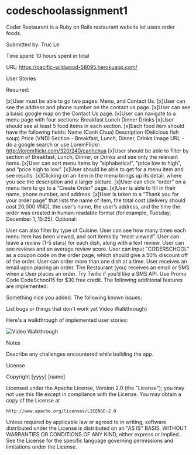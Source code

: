 # codeschoolassignment1
Coder Restaurant is a Ruby on Rails restaurant website let users order foods.

Submitted by: Truc Le

Time spent: 10 hours spent in total

URL: https://pacific-wildwood-58095.herokuapp.com/

User Stories

Required:

 [x]User must be able to go two pages: Menu, and Contact Us.
 [x]User can see the address and phone number on the contact us page.
 [x]User can see a basic google map on the Contact Us page.
 [x]User can navigate to a menu page with four sections:
     Breakfast
     Lunch
     Dinner
     Drinks
 [x]User should see at least 5 food items in each section.
 [x]Each food item should have the following fields:
      Name (Canh Chua)
      Description (Delicious fish soup)
      Price (VND)
      Section - Breakfast, Lunch, Dinner, Drinks
      Image URL - do a google search or use LoremFlickr: http://loremflickr.com/320/240/canhchua
 [x]User should be able to filter by section of Breakfast, Lunch, Dinner, or Drinks and see only the relevant items.
 [x]User can sort menu items by “alphabetical”, “price low to high”, and “price high to low”.
 [x]User should be able to get for a menu item and see results.
 [x]Clicking on an item in the menu brings up its detail, where you see the description and a larger picture.
 [x]User can click “order” on a menu item to go to a “Create Order” page.
 [x]User is able to fill in their name, phone number, and address.
 [x]User is taken to a “Thank you for your order page” that lists the name of item, the total cost (delivery should cost 20,000 VND), the user’s name, the user’s address, and the time the order was created in human-readable format (for example, Tuesday, December 1, 15:25).
Optional:

 User can also filter by type of Cuisine.
 User can see how many times each menu item has been viewed, and sort items by “most viewed”.
 User can leave a review (1-5 stars) for each dish, along with a text review.
 User can see reviews and an average review score.
 User can input "CODERSCHOOL" as a coupon code on the order page, which should give a 50% discount off of the order.
 User can order more than one dish at a time.
 User receives an email upon placing an order.
 The Restaurant (you) receives an email or SMS when a User places an order. Try Twilio if you’d like a SMS API. Use Promo Code CodeSchool15 for $30 free credit.
The following additional features are implemented:

 Something nice you added.
The following known issues:

List bugs or things that don't work yet
Video Walkthrough}

Here's a walkthrough of implemented user stories:

![Video Walkthrough](http://i.giphy.com/l2YOuplndX9rsxdQs.gif)

Notes

Describe any challenges encountered while building the app.

License

Copyright [yyyy] [name]

Licensed under the Apache License, Version 2.0 (the "License");
you may not use this file except in compliance with the License.
You may obtain a copy of the License at

    http://www.apache.org/licenses/LICENSE-2.0

Unless required by applicable law or agreed to in writing, software
distributed under the License is distributed on an "AS IS" BASIS,
WITHOUT WARRANTIES OR CONDITIONS OF ANY KIND, either express or implied.
See the License for the specific language governing permissions and
limitations under the License.
